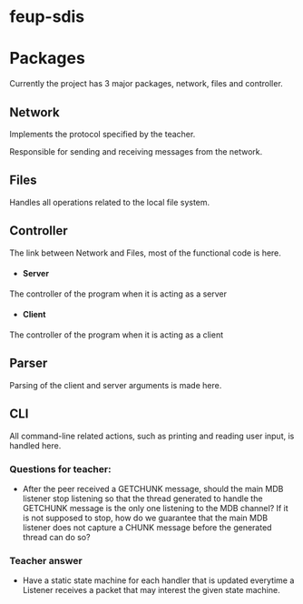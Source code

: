 # feup-sdis

# Packages
Currently the project has 3 major packages, network, files and controller.

## Network
Implements the protocol specified by the teacher.

Responsible for sending and receiving messages from the network.

## Files
Handles all operations related to the local file system.

## Controller
The link between Network and Files, most of the functional code is here.
 - #### Server
 The controller of the program when it is acting as a server
 
  - #### Client
  The controller of the program when it is acting as a client
  
## Parser
Parsing of the client and server arguments is made here.

## CLI
All command-line related actions, such as printing and reading user input, is handled here.

### Questions for teacher:
 - After the peer received a GETCHUNK message, should the main MDB listener stop listening so that the thread generated to handle the GETCHUNK message is the only one listening to the MDB channel? If it is not supposed to stop, how do we guarantee that the main MDB listener does not capture a CHUNK message before the generated thread can do so?


### Teacher answer
 - Have a static state machine for each handler that is updated everytime a Listener receives a packet that may interest the given state machine.
